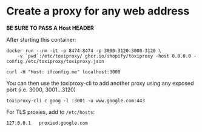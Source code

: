 # Create a proxy for any web address

**BE SURE TO PASS A Host HEADER**

After starting this container:

```
docker run --rm -it -p 8474:8474 -p 3000-3120:3000-3120 \
	-v `pwd`:/etc/toxiproxy/ ghcr.io/shopify/toxiproxy -host 0.0.0.0 -config /etc/toxiproxy/toxiproxy.json
```

`curl -H "Host: ifconfig.me" localhost:3000`

You can then use the toxiproxy-cli to add another proxy using any exposed port (i.e. 3000, 3001...3120)

```
toxiproxy-cli c goog -l :3001 -u www.google.com:443
```

For TLS proxies, add to `/etc/hosts`:

```
127.0.0.1	proxied.google.com
```
